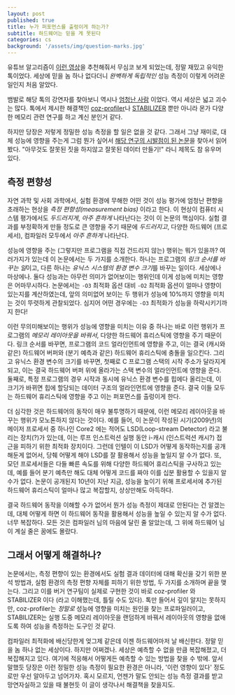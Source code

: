 ```yaml
---
layout: post
published: true
title: 누가 퍼포먼스를 출렁이게 하는가?
subtitle: 하드웨어는 믿을 게 못된다
categories: cs
background: '/assets/img/question-marks.jpg'
---
```


 유튜브 알고리즘이 [이런
 영상](https://www.youtube.com/watch?v=r-TLSBdHe1A)을 추천해줘서
 무심코 보게 되었는데, 정말 재밌고 유익한 톡이었다. 세상에 믿을 놈
 하나 없다더니 *완벽하게 독립적인* 성능 측정이 이렇게 어려운 일인지
 처음 알았다.

 뱀발로 해당 톡의 강연자를 찾아보니 역시나 [엄청난
 사람](https://emeryberger.com/) 이었다. 역시 세상은 넓고 괴수는
 많다. 톡에서 제시한 해결책인
 [coz-profiler](https://github.com/plasma-umass/coz/)나
 [STABILIZER](https://github.com/ccurtsinger/stabilizer) 뿐만 아니라
 몬가 다양한 메모리 관련 연구를 하고 계신 분인거 같다.

 하지만 당장은 저렇게 정밀한 성능 측정을 할 일은 없을 것 같다. 그래서
 그냥 재미로, 대체 성능에 영향을 주는게 그럼 뭔가 싶어서 [해당 연구의
 시발점이 된 논문](https://dl.acm.org/citation.cfm?id=1508275)을
 찾아서 읽어봤다. "아무것도 잘못된 짓을 하지않고 잘못된 데이터
 만들기!" 라니 제목도 참 유우머 있다.

## 측정 편향성
 자연 과학 및 사회 과학에서, 실험 환경에 무해한 어떤 것이 성능 평가에
 엄청난 편향을 초래하는 현상을 *측정 편향성(measurement bias)* 이라고
 한다. 이 현상이 컴퓨터 시스템 평가에서도 *두드러지게*, *아주 흔하게*
 나타난다는 것이 이 논문의 핵심이다. 실험 결과를 부정확하게 만들
 정도로 큰 영향을 주기 때문에 *두드러지고*, 다양한 하드웨어
 (프로세서), 컴파일러 모두에서 *아주 흔하게* 나타난다.

 성능에 영향을 주는 (그렇지만 프로그램을 직접 건드리지 않는) 행위는
 뭐가 있을까?  여러가지가 있는데 이 논문에서는 두 가지를
 소개한다. 하나는 프로그램의 *링크 순서를 바꾸는 일*이고, 다른 하나는
 *유닉스 시스템의 환경 변수 크기*를 바꾸는 일이다. 세상에나
 마상에나. 둘다 성능과는 아무런 의미가 없어보이는 행위인데 이게 성능에
 미치는 영향은 어마무시하다. 논문에서는 `-O3` 최적화 옵션 대비 `-O2`
 최적화 옵션이 얼마나 영향이 있는지를 계산하였는데, 앞의 의미없어
 보이는 두 행위가 성능에 10%까지 영향을 미치는 것이 뚜렷하게
 관찰되었다. 심지어 어떤 경우에는 `-O3` 최적화가 성능을 하락시키기까지
 한다!

 이런 무의미해보이는 행위가 성능에 영향을 미치는 이유 중 하나는 바로
 이런 행위가 프로그램의 *메모리 레이아웃을 바꿔서*, 다양한 하드웨어
 휴리스틱에 영향을 주기 때문이다. 링크 순서를 바꾸면, 프로그램의 코드
 얼라인먼트에 영향을 주고, 이는 결국 (캐시와 같은) 하드웨어 버퍼와
 (분기 예측과 같은) 하드웨어 휴리스틱에 충돌을 일으킨다. 그리고 유닉스
 환경 변수의 크기를 바꾸면, 첫째로 C 프로그램 스택의 시작 주소가
 달라지게 되고, 이는 결국 하드웨어 버퍼 위에 올라가는 스택 변수의
 얼라인먼트에 영향을 준다. 둘째로, 특정 프로그램의 경우 시작과 동시에
 유닉스 환경 변수를 힙에다 올리는데, 이 크기가 바뀌면 힙에 할당되는
 데이터 구조의 얼라인먼트에 영향을 준다. 결국 이들 모두는 하드웨어
 휴리스틱에 영향을 주고 이는 퍼포먼스를 출렁이게 한다.

 더 심각한 것은 하드웨어의 동작이 매우 불투명하기 때문에, 이런 메모리
 레이아웃을 바꾸는 행위가 모노톤하지 않다는 것이다. 예를 들어, 이
 논문이 작성된 시기(2009년)의 메이저 프로세서 중 하나인 Core2 에는
 적어도 LSD(Loop-stream Detector) 라고 불리는 장치(?)가 있는데, 이는
 루프 인스트럭션 실행 동안 i-캐시 (인스트럭션 캐시?) 접근을 피하기
 위한 최적화 장치이다. 그런데 인텔이 이 LSD가 어떻게 동작하는지를
 공개해둔게 없어서, 당췌 어떻게 해야 LSD를 잘 활용해서 성능을 높일지
 알 수가 없다. 또, 모던 프로세서들은 다들 빠른 속도를 위해 다양한
 하드웨어 휴리스틱을 구사하고 있는데, 예를 들어 분기 예측만 해도 대체
 어떻게 코드를 짜야 이를 십분 활용할 수 있을지 알 수가 없다. 논문이
 공개된지 10년이 지난 지금, 성능을 높이기 위해 프로세서에 추가된
 하드웨어 휴리스틱이 얼마나 많고 복잡할지, 상상만해도 아득하다.

 결국 하드웨어 동작을 이해할 수가 없어서 뭔가 성능 측정이 제대로
 안된다는 건 알겠는데, 대체 어떻게 하면 이 하드웨어 동작을 활용해서
 성능을 높일 수 있는지 알 수가 없다. 너무 복잡하다. 모든 것은 컴파일러
 님의 마음에 달린 줄 알았는데, 그 위에 하드웨어 님이 계실 줄은 꿈에도
 몰랐다.

## 그래서 어떻게 해결하나?
 논문에서는, 측정 편향이 있는 환경에서도 실험 결과 데이터에 대해
 확신을 갖기 위한 분석 방법과, 실험 환경의 측정 편향 자체를 피하기
 위한 방법, 두 가지를 소개하며 끝을 맺는다. 그리고 이를 버거 연구팀이
 실제로 구현한 것이 바로 coz-profiler 와 STABILIZER 이다 (라고
 이해했는데, 틀릴 수도 있다). 톡만 들어서 깊이 알지는 못하지만,
 coz-profiler는 *정말로* 성능에 영향을 미치는 원인을 찾는
 프로파일러이고, STABILIZER는 실행 도중 메모리 레이아웃을 랜덤하게
 바꿔서 레이아웃의 영향을 없애도록 하여 성능을 측정하는 도구인 것
 같다.

 컴파일러 최적화에 배신당한게 엊그제 같은데 이젠 하드웨어마저 날
 배신한다. 정말 믿을 놈 하나 없는 세상이다. 하지만 어쩌겠나. 세상은
 예측할 수 없을 만큼 복잡해졌고, 더 복잡해지고 있다. 여기에 적응해서
 어떻게든 예측할 수 있는 방법을 찾을 수 밖에. 앞서 말했듯 당장은 이런
 정밀한 성능 측정이 필요한 환경은 아니라, '이런 영향이 있다' 정도로만
 우선 알아두고 넘어가자. 혹시 모르지, 언젠가 말도 안되는 성능 측정
 결과를 받고 망연자실하고 있을 때 불현듯 이 글이 생각나서 해결책을
 찾을지도.
